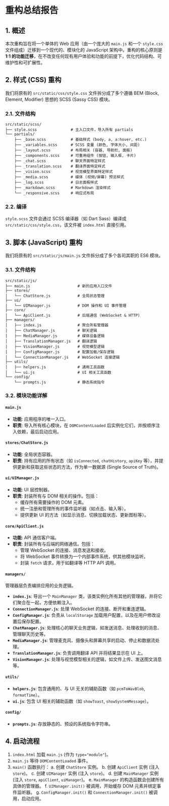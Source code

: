 # 重构总结报告

## 1. 概述

本次重构旨在将一个单体的 Web 应用（由一个庞大的 `main.js` 和一个 `style.css` 文件组成）迁移到一个现代的、模块化的 JavaScript 架构中。重构的核心原则是 **1:1 的功能迁移**，在不改变任何现有用户体验和功能的前提下，优化代码结构、可维护性和可扩展性。

## 2. 样式 (CSS) 重构

我们将原有的 `src/static/css/style.css` 文件拆分成了多个遵循 BEM (Block, Element, Modifier) 思想的 SCSS (Sassy CSS) 模块。

### 2.1. 文件结构

```
src/static/scss/
├── style.scss               # 主入口文件，导入所有 partials
└── partials/
    ├── _base.scss           # 基础样式 (body, a, a:hover, etc.)
    ├── _variables.scss      # SCSS 变量 (颜色, 字体大小, 间距)
    ├── _layout.scss         # 布局相关 (容器, 导航栏, 面板)
    ├── _components.scss     # 可重用组件 (按钮, 输入框, 卡片)
    ├── _chat.scss           # 聊天界面特定样式
    ├── _translation.scss    # 翻译界面特定样式
    ├── _vision.scss         # 视觉模型界面特定样式
    ├── _media.scss          # 媒体 (视频/屏幕) 预览样式
    ├── _log.scss            # 日志面板样式
    ├── _markdown.scss       # Markdown 渲染样式
    └── _responsive.scss     # 响应式布局
```

### 2.2. 编译

`style.scss` 文件会通过 SCSS 编译器（如 Dart Sass）编译成 `src/static/css/style.css`，该文件被 `index.html` 直接引用。

## 3. 脚本 (JavaScript) 重构

我们将原有的 `src/static/js/main.js` 文件拆分成了多个各司其职的 ES6 模块。

### 3.1. 文件结构

```
src/static/js/
├── main.js                     # 新的应用入口文件
├── stores/
│   └── ChatStore.js            # 全局状态管理
├── ui/
│   └── UIManager.js            # DOM 操作和 UI 事件管理
├── core/
│   └── ApiClient.js            # 后端通信 (WebSocket & HTTP)
├── managers/
│   ├── index.js                # 聚合所有管理器
│   ├── ChatManager.js          # 聊天逻辑
│   ├── MediaManager.js         # 媒体设备逻辑
│   ├── TranslationManager.js   # 翻译逻辑
│   ├── VisionManager.js        # 视觉模型逻辑
│   ├── ConfigManager.js        # 配置加载/保存逻辑
│   └── ConnectionManager.js    # WebSocket 连接逻辑
├── utils/
│   ├── helpers.js              # 通用工具函数
│   └── ui.js                   # UI 相关工具函数
└── config/
    └── prompts.js              # 静态系统指令
```

### 3.2. 模块功能详解

#### `main.js`
- **功能**: 应用程序的唯一入口。
- **职责**: 导入所有核心模块，在 `DOMContentLoaded` 后实例化它们，并按顺序注入依赖，最后启动应用。

#### `stores/ChatStore.js`
- **功能**: 全局状态容器。
- **职责**: 持有应用的所有状态（如 `isConnected`, `chatHistory`, `apiKey` 等），并提供更新和获取这些状态的方法，作为单一数据源 (Single Source of Truth)。

#### `ui/UIManager.js`
- **功能**: UI 层控制器。
- **职责**: 封装所有与 DOM 相关的操作。包括：
    - 缓存所有需要操作的 DOM 元素。
    - 统一注册和管理所有的事件监听器（如点击、输入等）。
    - 提供更新 UI 的方法（如显示消息、切换加载状态、更新图标等）。

#### `core/ApiClient.js`
- **功能**: API 通信客户端。
- **职责**: 封装所有与后端的网络通信。包括：
    - 管理 WebSocket 的连接、消息发送和接收。
    - 将 WebSocket 事件转换为一个内部事件系统，供其他模块监听。
    - 封装 `fetch` 请求，用于如翻译等 HTTP API 调用。

#### `managers/`
管理器层负责编排应用的业务逻辑。

- **`index.js`**: 导出一个 `MainManager` 类，该类实例化所有其他的管理器，并将它们聚合在一起，方便依赖注入。
- **`ConnectionManager.js`**: 处理 WebSocket 的连接、断开和重连逻辑。
- **`ConfigManager.js`**: 负责从 `localStorage` 加载用户配置，以及在用户修改设置后保存配置。
- **`ChatManager.js`**: 处理核心的聊天业务逻辑，如发送消息、处理收到的消息、管理聊天历史等。
- **`MediaManager.js`**: 管理麦克风、摄像头和屏幕共享的启动、停止和数据流处理。
- **`TranslationManager.js`**: 负责调用翻译 API 并将结果显示在 UI 上。
- **`VisionManager.js`**: 处理与视觉模型相关的逻辑，如文件上传、发送图文消息等。

#### `utils/`
- **`helpers.js`**: 包含通用的、与 UI 无关的辅助函数（如 `pcmToWavBlob`, `formatTime`）。
- **`ui.js`**: 包含 UI 相关的辅助函数（如 `showToast`, `showSystemMessage`）。

#### `config/`
- **`prompts.js`**: 存放静态的、预设的系统指令字符串。

## 4. 启动流程

1.  `index.html` 加载 `main.js` (作为 `type="module"`)。
2.  `main.js` 等待 `DOMContentLoaded` 事件。
3.  `main()` 函数执行：
    a.  创建 `ChatStore` 实例。
    b.  创建 `ApiClient` 实例 (注入 `store`)。
    c.  创建 `UIManager` 实例 (注入 `store`)。
    d.  创建 `MainManager` 实例 (注入 `store`, `apiClient`, `uiManager`)。
    e.  `MainManager` 的构造函数会创建所有具体的管理器。
    f.  `UIManager.init()` 被调用，开始缓存 DOM 元素并绑定事件监听器。
    g.  `ConfigManager.init()` 和 `ConnectionManager.init()` 被调用，启动应用。
